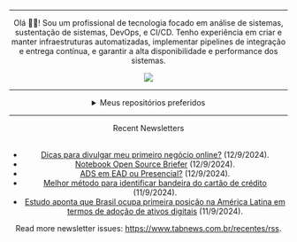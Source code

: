 <div align="center">
<hr>
<p>Olá 👋🏾! Sou um profissional de tecnologia focado em análise de sistemas, sustentação de sistemas, DevOps, e CI/CD. Tenho experiência em criar e manter infraestruturas automatizadas, implementar pipelines de integração e entrega contínua, e garantir a alta disponibilidade e performance dos sistemas.</p>
  <img src="https://media.giphy.com/media/yAGIvCiwPJn5C/giphy.gif">
<hr>
  <details>
  <summary>Meus repositórios preferidos</summary>
  <br />
  Alguns dos meus melhores repositórios:
  <br />
<br />
  <ul><li><a href=https://github.com/KubeNerd/aluratube target="_blank" rel="noopener noreferrer">KubeNerd/aluratube</a> (<b>0</b> ✨ and <b>0</b> 🍴): Aluratube - Desenvolvido durante a imersão React da Alura no final de 2022</li><li><a href=https://github.com/KubeNerd/nlw-ia target="_blank" rel="noopener noreferrer">KubeNerd/nlw-ia</a> (<b>0</b> ✨ and <b>0</b> 🍴): Projeto desenvolvido durante a NLW IA - Usando a API da OPENAI</li><li><a href=https://github.com/KubeNerd/nlw-journey-ia target="_blank" rel="noopener noreferrer">KubeNerd/nlw-journey-ia</a> (<b>0</b> ✨ and <b>0</b> 🍴): NLW IA - Agent de viagens usando python + langchain + GPT</li>
<li>More coming soon :).</li>
</ul>
  </details>
  <hr/>
    <summary>Recent Newsletters</summary>
  <br />
  <ul>
    <li><a href=https://www.tabnews.com.br/doougbr/dicas-para-divulgar-meu-primeiro-negocio-online target="_blank" rel="noopener noreferrer">Dicas para divulgar meu primeiro negócio online?</a> (12/9/2024).</li><li><a href=https://www.tabnews.com.br/matheus1714/notebook-open-source-briefer target="_blank" rel="noopener noreferrer">Notebook Open Source Briefer</a> (12/9/2024).</li><li><a href=https://www.tabnews.com.br/maycony/ads-em-ead-ou-presencial target="_blank" rel="noopener noreferrer">ADS em EAD ou Presencial?</a> (12/9/2024).</li><li><a href=https://www.tabnews.com.br/WhiteWalter75/melhor-metodo-para-identificar-bandeira-do-cartao-de-credito target="_blank" rel="noopener noreferrer">Melhor método para identificar bandeira do cartão de crédito</a> (11/9/2024).</li><li><a href=https://www.tabnews.com.br/NewsletterOficial/estudo-aponta-que-brasil-ocupa-primeira-posicao-na-america-latina-em-termos-de-adocao-de-ativos-digitais target="_blank" rel="noopener noreferrer">Estudo aponta que Brasil ocupa primeira posição na América Latina em termos de adoção de ativos digitais</a> (11/9/2024).</li>
  </ul>
<p>Read more newsletter issues: <a href="https://www.tabnews.com.br/recentes/rss">https://www.tabnews.com.br/recentes/rss</a>.</p>
  </details>
